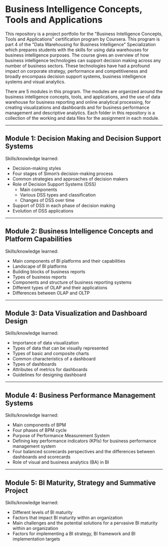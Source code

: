 # Business Intelligence Concepts, Tools and Applications

This repository is a project portfolio for the "Business Intelligence Concepts, Tools and Applications" certification program by Coursera. This program is part 4 of the "Data Warehousing for Business Intelligence" Specialization which prepares students with the skills for using data warehouses for business intelligence purposes. The course gives an overview of how business intelligence technologies can support decision making across any number of business sectors. These technologies have had a profound impact on corporate strategy, performance and competitiveness and broadly encompass decision support systems, business intelligence systems and visual analytics.

There are 5 modules in this program. The modules are organized around the business intelligence concepts, tools, and applications, and the use of data warehouse for business reporting and online analytical processing, for creating visualizations and dashboards and for business performance management and descriptive analytics. Each folder in this repository is a collection of the working and data files for the assignment in each module.

---

## Module 1: Decision Making and Decision Support Systems

Skills/knowledge learned:

- Decision-making styles
- Four stages of Simon’s decision-making process
- Common strategies and approaches of decision makers
- Role of Decision Support Systems (DSS)
    - Main components
    - Various DSS types and classification
    - Changes of DSS over time
- Support of DSS in each phase of decision making
- Evolution of DSS applications

---

## Module 2: Business Intelligence Concepts and Platform Capabilities

Skills/knowledge learned:

- Main components of BI platforms and their capabilities
- Landscape of BI platforms
- Building blocks of business reports
- Types of business reports
- Components and structure of business reporting systems
- Different types of OLAP and their applications
- Differences between OLAP and OLTP 

---

## Module 3: Data Visualization and Dashboard Design

Skills/knowledge learned:

- Importance of data visualization
- Types of data that can be visually represented
- Types of basic and composite charts
- Common characteristics of a dashboard 
- Types of dashboards
- Attributes of metrics for dashboards
- Guidelines for designing dashboard

---

## Module 4: Business Performance Management Systems

Skills/knowledge learned:

- Main components of BPM
- Four phases of BPM cycle
- Purpose of Performance Measurement System 
- Defining key performance indicators (KPIs) for business performance management system
- Four balanced scorecards perspectives and the differences between dashboards and scorecards
- Role of visual and business analytics (BA) in BI

---

## Module 5: BI Maturity, Strategy and Summative Project

Skills/knowledge learned:

- Different levels of BI maturity
- Factors that impact BI maturity within an organization
- Main challenges and the potential solutions for a pervasive BI maturity within an organization 
- Factors for implementing a BI strategy, BI framework and BI implementation targets